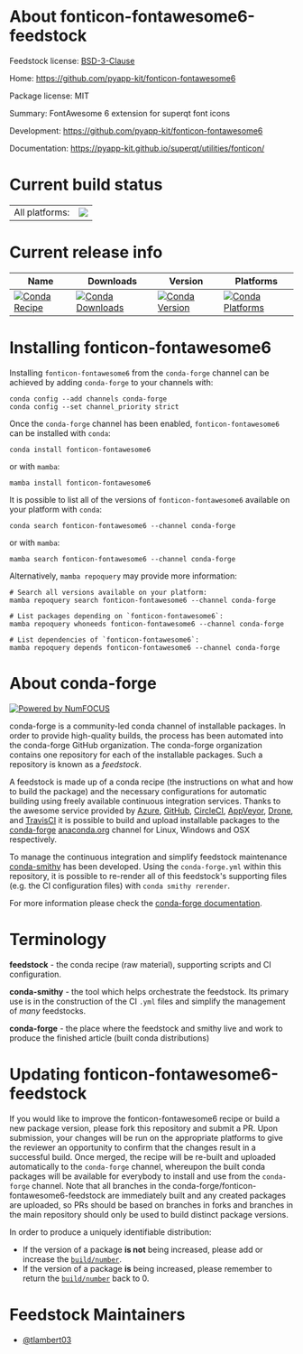 About fonticon-fontawesome6-feedstock
=====================================

Feedstock license: [BSD-3-Clause](https://github.com/conda-forge/fonticon-fontawesome6-feedstock/blob/main/LICENSE.txt)

Home: https://github.com/pyapp-kit/fonticon-fontawesome6

Package license: MIT

Summary: FontAwesome 6 extension for superqt font icons

Development: https://github.com/pyapp-kit/fonticon-fontawesome6

Documentation: https://pyapp-kit.github.io/superqt/utilities/fonticon/

Current build status
====================


<table><tr><td>All platforms:</td>
    <td>
      <a href="https://dev.azure.com/conda-forge/feedstock-builds/_build/latest?definitionId=19335&branchName=main">
        <img src="https://dev.azure.com/conda-forge/feedstock-builds/_apis/build/status/fonticon-fontawesome6-feedstock?branchName=main">
      </a>
    </td>
  </tr>
</table>

Current release info
====================

| Name | Downloads | Version | Platforms |
| --- | --- | --- | --- |
| [![Conda Recipe](https://img.shields.io/badge/recipe-fonticon--fontawesome6-green.svg)](https://anaconda.org/conda-forge/fonticon-fontawesome6) | [![Conda Downloads](https://img.shields.io/conda/dn/conda-forge/fonticon-fontawesome6.svg)](https://anaconda.org/conda-forge/fonticon-fontawesome6) | [![Conda Version](https://img.shields.io/conda/vn/conda-forge/fonticon-fontawesome6.svg)](https://anaconda.org/conda-forge/fonticon-fontawesome6) | [![Conda Platforms](https://img.shields.io/conda/pn/conda-forge/fonticon-fontawesome6.svg)](https://anaconda.org/conda-forge/fonticon-fontawesome6) |

Installing fonticon-fontawesome6
================================

Installing `fonticon-fontawesome6` from the `conda-forge` channel can be achieved by adding `conda-forge` to your channels with:

```
conda config --add channels conda-forge
conda config --set channel_priority strict
```

Once the `conda-forge` channel has been enabled, `fonticon-fontawesome6` can be installed with `conda`:

```
conda install fonticon-fontawesome6
```

or with `mamba`:

```
mamba install fonticon-fontawesome6
```

It is possible to list all of the versions of `fonticon-fontawesome6` available on your platform with `conda`:

```
conda search fonticon-fontawesome6 --channel conda-forge
```

or with `mamba`:

```
mamba search fonticon-fontawesome6 --channel conda-forge
```

Alternatively, `mamba repoquery` may provide more information:

```
# Search all versions available on your platform:
mamba repoquery search fonticon-fontawesome6 --channel conda-forge

# List packages depending on `fonticon-fontawesome6`:
mamba repoquery whoneeds fonticon-fontawesome6 --channel conda-forge

# List dependencies of `fonticon-fontawesome6`:
mamba repoquery depends fonticon-fontawesome6 --channel conda-forge
```


About conda-forge
=================

[![Powered by
NumFOCUS](https://img.shields.io/badge/powered%20by-NumFOCUS-orange.svg?style=flat&colorA=E1523D&colorB=007D8A)](https://numfocus.org)

conda-forge is a community-led conda channel of installable packages.
In order to provide high-quality builds, the process has been automated into the
conda-forge GitHub organization. The conda-forge organization contains one repository
for each of the installable packages. Such a repository is known as a *feedstock*.

A feedstock is made up of a conda recipe (the instructions on what and how to build
the package) and the necessary configurations for automatic building using freely
available continuous integration services. Thanks to the awesome service provided by
[Azure](https://azure.microsoft.com/en-us/services/devops/), [GitHub](https://github.com/),
[CircleCI](https://circleci.com/), [AppVeyor](https://www.appveyor.com/),
[Drone](https://cloud.drone.io/welcome), and [TravisCI](https://travis-ci.com/)
it is possible to build and upload installable packages to the
[conda-forge](https://anaconda.org/conda-forge) [anaconda.org](https://anaconda.org/)
channel for Linux, Windows and OSX respectively.

To manage the continuous integration and simplify feedstock maintenance
[conda-smithy](https://github.com/conda-forge/conda-smithy) has been developed.
Using the ``conda-forge.yml`` within this repository, it is possible to re-render all of
this feedstock's supporting files (e.g. the CI configuration files) with ``conda smithy rerender``.

For more information please check the [conda-forge documentation](https://conda-forge.org/docs/).

Terminology
===========

**feedstock** - the conda recipe (raw material), supporting scripts and CI configuration.

**conda-smithy** - the tool which helps orchestrate the feedstock.
                   Its primary use is in the construction of the CI ``.yml`` files
                   and simplify the management of *many* feedstocks.

**conda-forge** - the place where the feedstock and smithy live and work to
                  produce the finished article (built conda distributions)


Updating fonticon-fontawesome6-feedstock
========================================

If you would like to improve the fonticon-fontawesome6 recipe or build a new
package version, please fork this repository and submit a PR. Upon submission,
your changes will be run on the appropriate platforms to give the reviewer an
opportunity to confirm that the changes result in a successful build. Once
merged, the recipe will be re-built and uploaded automatically to the
`conda-forge` channel, whereupon the built conda packages will be available for
everybody to install and use from the `conda-forge` channel.
Note that all branches in the conda-forge/fonticon-fontawesome6-feedstock are
immediately built and any created packages are uploaded, so PRs should be based
on branches in forks and branches in the main repository should only be used to
build distinct package versions.

In order to produce a uniquely identifiable distribution:
 * If the version of a package **is not** being increased, please add or increase
   the [``build/number``](https://docs.conda.io/projects/conda-build/en/latest/resources/define-metadata.html#build-number-and-string).
 * If the version of a package **is** being increased, please remember to return
   the [``build/number``](https://docs.conda.io/projects/conda-build/en/latest/resources/define-metadata.html#build-number-and-string)
   back to 0.

Feedstock Maintainers
=====================

* [@tlambert03](https://github.com/tlambert03/)

